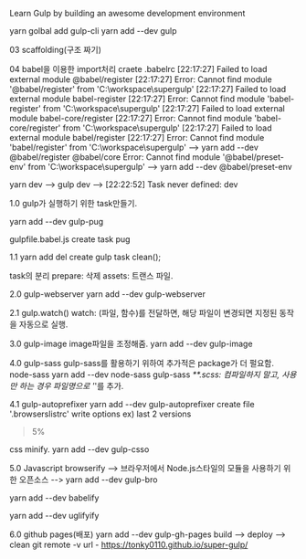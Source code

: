 Learn Gulp by building an awesome development environment

yarn golbal add gulp-cli
yarn add --dev gulp


03 scaffolding(구조 짜기)

04 babel을 이용한 import처리
craete .babelrc
[22:17:27] Failed to load external module @babel/register
[22:17:27] Error: Cannot find module '@babel/register' from 'C:\workspace\supergulp'
[22:17:27] Failed to load external module babel-register
[22:17:27] Error: Cannot find module 'babel-register' from 'C:\workspace\supergulp'
[22:17:27] Failed to load external module babel-core/register
[22:17:27] Error: Cannot find module 'babel-core/register' from 'C:\workspace\supergulp'
[22:17:27] Failed to load external module babel/register
[22:17:27] Error: Cannot find module 'babel/register' from 'C:\workspace\supergulp'
--> yarn add --dev @babel/register @babel/core
Error: Cannot find module '@babel/preset-env' from 'C:\workspace\supergulp'
--> yarn add --dev @babel/preset-env

yarn dev
--> gulp dev
--> [22:22:52] Task never defined: dev

1.0 gulp가 실행하기 위한 task만들기.

yarn add --dev gulp-pug

gulpfile.babel.js
create task pug

1.1 yarn add del
create gulp task clean();

task의 분리
prepare: 삭제
assets: 트랜스 파일.


2.0 gulp-webserver
yarn add --dev gulp-webserver


2.1 gulp.watch()
watch: (파일, 함수)를 전달하면, 해당 파일이 변경되면 지정된 동작을 자동으로 실행.

3.0 gulp-image
image파일을 조정해줌.
yarn add --dev gulp-image

4.0 gulp-sass
gulp-sass를 활용하기 위하여 추가적은 package가 더 펄요함.
node-sass
yarn add --dev node-sass gulp-sass
_**.scss: 컴파일하지 말고, 사용만 하는 경우 파일명으로 '_'를 추가.


4.1 gulp-autoprefixer
yarn add --dev gulp-autoprefixer
create file '.browserslistrc'
write options
ex)
last 2 versions
> 5%


css minify.
yarn add --dev gulp-csso


5.0 Javascript browserify
--> 브라우저에서 Node.js스타일의 모듈을 사용하기 위한 오픈소스
--> yarn add --dev gulp-bro

yarn add --dev babelify

yarn add --dev uglifyify

6.0 github pages(배포)
yarn add --dev gulp-gh-pages
build --> deploy --> clean
git remote -v
url - https://tonky0110.github.io/super-gulp/